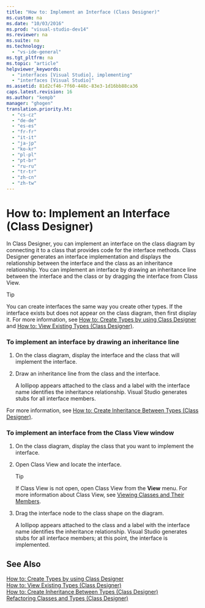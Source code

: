 ```yaml
---
title: "How to: Implement an Interface (Class Designer)"
ms.custom: na
ms.date: "10/03/2016"
ms.prod: "visual-studio-dev14"
ms.reviewer: na
ms.suite: na
ms.technology: 
  - "vs-ide-general"
ms.tgt_pltfrm: na
ms.topic: "article"
helpviewer_keywords: 
  - "interfaces [Visual Studio], implementing"
  - "interfaces [Visual Studio]"
ms.assetid: 81d2cf46-7f60-448c-83e3-1d16bb88ca36
caps.latest.revision: 16
ms.author: "kempb"
manager: "ghogen"
translation.priority.ht: 
  - "cs-cz"
  - "de-de"
  - "es-es"
  - "fr-fr"
  - "it-it"
  - "ja-jp"
  - "ko-kr"
  - "pl-pl"
  - "pt-br"
  - "ru-ru"
  - "tr-tr"
  - "zh-cn"
  - "zh-tw"
---
```

# How to: Implement an Interface (Class Designer)
In Class Designer, you can implement an interface on the class diagram by connecting it to a class that provides code for the interface methods. Class Designer generates an interface implementation and displays the relationship between the interface and the class as an inheritance relationship. You can implement an interface by drawing an inheritance line between the interface and the class or by dragging the interface from Class View.  
  
> [!TIP]
>  You can create interfaces the same way you create other types. If the interface exists but does not appear on the class diagram, then first display it. For more information, see [How to: Create Types by using Class Designer](../ide/how-to--create-types-by-using-class-designer.md) and [How to: View Existing Types (Class Designer)](../ide/how-to--view-existing-types--class-designer-.md).  
  
### To implement an interface by drawing an inheritance line  
  
1.  On the class diagram, display the interface and the class that will implement the interface.  
  
2.  Draw an inheritance line from the class and the interface.  
  
     A lollipop appears attached to the class and a label with the interface name identifies the inheritance relationship. Visual Studio generates stubs for all interface members.  
  
 For more information, see [How to: Create Inheritance Between Types (Class Designer)](../ide/how-to--create-inheritance-between-types--class-designer-.md).  
  
### To implement an interface from the Class View window  
  
1.  On the class diagram, display the class that you want to implement the interface.  
  
2.  Open Class View and locate the interface.  
  
    > [!TIP]
    >  If Class View is not open, open Class View from the **View** menu. For more information about Class View, see [Viewing Classes and Their Members](http://msdn.microsoft.com/71e9e8f3-261a-4e0c-87bf-5ec48b8bf333).  
  
3.  Drag the interface node to the class shape on the diagram.  
  
     A lollipop appears attached to the class and a label with the interface name identifies the inheritance relationship. Visual Studio generates stubs for all interface members; at this point, the interface is implemented.  
  
## See Also  
 [How to: Create Types by using Class Designer](../ide/how-to--create-types-by-using-class-designer.md)   
 [How to: View Existing Types (Class Designer)](../ide/how-to--view-existing-types--class-designer-.md)   
 [How to: Create Inheritance Between Types (Class Designer)](../ide/how-to--create-inheritance-between-types--class-designer-.md)   
 [Refactoring Classes and Types (Class Designer)](../ide/refactoring-classes-and-types--class-designer-.md)